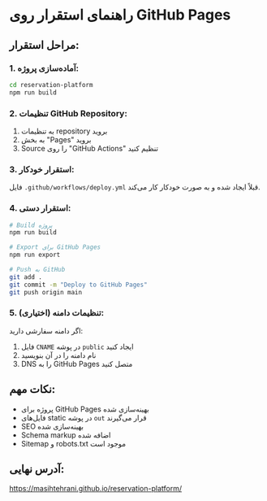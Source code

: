 # راهنمای استقرار روی GitHub Pages

## مراحل استقرار:

### 1. آماده‌سازی پروژه:
```bash
cd reservation-platform
npm run build
```

### 2. تنظیمات GitHub Repository:
1. به تنظیمات repository بروید
2. به بخش "Pages" بروید
3. Source را روی "GitHub Actions" تنظیم کنید

### 3. استقرار خودکار:
فایل `.github/workflows/deploy.yml` قبلاً ایجاد شده و به صورت خودکار کار می‌کند.

### 4. استقرار دستی:
```bash
# Build پروژه
npm run build

# Export برای GitHub Pages
npm run export

# Push به GitHub
git add .
git commit -m "Deploy to GitHub Pages"
git push origin main
```

### 5. تنظیمات دامنه (اختیاری):
اگر دامنه سفارشی دارید:
1. فایل `CNAME` در پوشه `public` ایجاد کنید
2. نام دامنه را در آن بنویسید
3. DNS را به GitHub Pages متصل کنید

## نکات مهم:
- پروژه برای GitHub Pages بهینه‌سازی شده
- فایل‌های static در پوشه `out` قرار می‌گیرند
- SEO بهینه‌سازی شده
- Schema markup اضافه شده
- Sitemap و robots.txt موجود است

## آدرس نهایی:
https://masihtehrani.github.io/reservation-platform/
